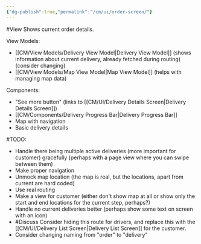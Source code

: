 ```yaml
---
{"dg-publish":true,"permalink":"/cm/ui/order-screen/"}
---
```


#View 
Shows current order details.

View Models: 
- [[CM/View Models/Delivery View Model\|Delivery View Model]] (shows information about current delivery, already fetched during routing) (consider changing)
- [[CM/View Models/Map View Model\|Map View Model]] (helps with managing map data)

Components:
- "See more button" (links to [[CM/UI/Delivery Details Screen\|Delivery Details Screen]])
- [[CM/Components/Delivery Progress Bar\|Delivery Progress Bar]]
- Map with navigation
- Basic delivery details

#TODO:
- Handle there being multiple active deliveries (more important for customer) gracefully (perhaps with a page view where you can swipe between them)
- Make proper navigation
- Unmock map location (the map is real, but the locations, apart from current are hard coded)
- Use real routing
- Make a view for customer (either don't show map at all or show only the start and end locations for the current step, perhaps?)
- Handle no current deliveries better (perhaps show some text on screen with an icon)
- #Discuss Consider hiding this route for drivers, and replace this with the [[CM/UI/Delivery List Screen\|Delivery List Screen]] for the customer.
- Consider changing naming from "order" to "delivery"